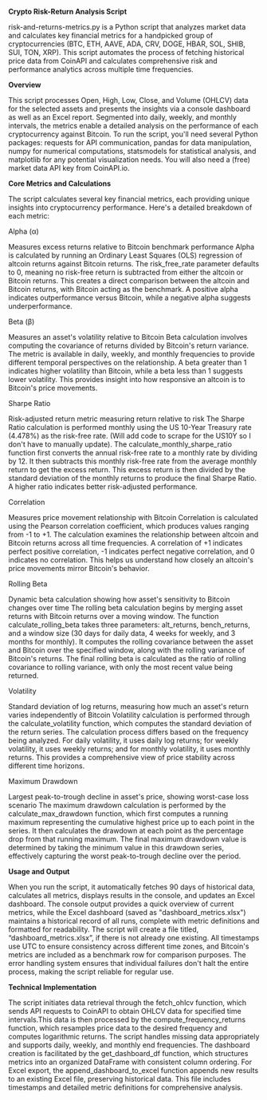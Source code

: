 **Crypto Risk-Return Analysis Script**

risk-and-returns-metrics.py is a Python script that analyzes market data and calculates key financial metrics for a handpicked group of cryptocurrencies (​​BTC, ETH, AAVE, ADA, CRV, DOGE, HBAR, SOL, SHIB, SUI, TON, XRP). This script automates the process of fetching historical price data from CoinAPI and calculates comprehensive risk and performance analytics across multiple time frequencies. 

**Overview**

This script processes Open, High, Low, Close, and Volume (OHLCV) data for the selected assets and presents the insights via a console dashboard as well as an Excel report. Segmented into daily, weekly, and monthly intervals, the metrics enable a detailed analysis on the performance of each cryptocurrency against Bitcoin.
To run the script, you'll need several Python packages: requests for API communication, pandas for data manipulation, numpy for numerical computations, statsmodels for statistical analysis, and matplotlib for any potential visualization needs. You will also need a (free) market data API key from CoinAPI.io. 

**Core Metrics and Calculations**

The script calculates several key financial metrics, each providing unique insights into cryptocurrency performance. Here's a detailed breakdown of each metric:

Alpha (α)

Measures excess returns relative to Bitcoin benchmark performance
Alpha is calculated by running an Ordinary Least Squares (OLS) regression of altcoin returns against Bitcoin returns. The risk_free_rate parameter defaults to 0, meaning no risk-free return is subtracted from either the altcoin or Bitcoin returns. This creates a direct comparison between the altcoin and Bitcoin returns, with Bitcoin acting as the benchmark. A positive alpha indicates outperformance versus Bitcoin, while a negative alpha suggests underperformance.

Beta (β)

Measures an asset's volatility relative to Bitcoin
Beta calculation involves computing the covariance of returns divided by Bitcoin's return variance. The metric is available in daily, weekly, and monthly frequencies to provide different temporal perspectives on the relationship. A beta greater than 1 indicates higher volatility than Bitcoin, while a beta less than 1 suggests lower volatility. This provides insight into how responsive an altcoin is to Bitcoin's price movements.

Sharpe Ratio

Risk-adjusted return metric measuring return relative to risk
The Sharpe Ratio calculation is performed monthly using the US 10-Year Treasury rate (4.478%) as the risk-free rate. (Will add code to scrape for the US10Y so I don't have to manually update). The calculate_monthly_sharpe_ratio function first converts the annual risk-free rate to a monthly rate by dividing by 12. It then subtracts this monthly risk-free rate from the average monthly return to get the excess return. This excess return is then divided by the standard deviation of the monthly returns to produce the final Sharpe Ratio. A higher ratio indicates better risk-adjusted performance.

Correlation

Measures price movement relationship with Bitcoin
Correlation is calculated using the Pearson correlation coefficient, which produces values ranging from -1 to +1. The calculation examines the relationship between altcoin and Bitcoin returns across all time frequencies. A correlation of +1 indicates perfect positive correlation, -1 indicates perfect negative correlation, and 0 indicates no correlation. This helps us understand how closely an altcoin's price movements mirror Bitcoin's behavior.

Rolling Beta

Dynamic beta calculation showing how asset's sensitivity to Bitcoin changes over time
The rolling beta calculation begins by merging asset returns with Bitcoin returns over a moving window. The function calculate_rolling_beta takes three parameters: alt_returns, bench_returns, and a window size (30 days for daily data, 4 weeks for weekly, and 3 months for monthly). It computes the rolling covariance between the asset and Bitcoin over the specified window, along with the rolling variance of Bitcoin's returns. The final rolling beta is calculated as the ratio of rolling covariance to rolling variance, with only the most recent value being returned.

Volatility

Standard deviation of log returns, measuring how much an asset's return varies independently of Bitcoin
Volatility calculation is performed through the calculate_volatility function, which computes the standard deviation of the return series. The calculation process differs based on the frequency being analyzed. For daily volatility, it uses daily log returns; for weekly volatility, it uses weekly returns; and for monthly volatility, it uses monthly returns. This provides a comprehensive view of price stability across different time horizons.

Maximum Drawdown

Largest peak-to-trough decline in asset's price, showing worst-case loss scenario
The maximum drawdown calculation is performed by the calculate_max_drawdown function, which first computes a running maximum representing the cumulative highest price up to each point in the series. It then calculates the drawdown at each point as the percentage drop from that running maximum. The final maximum drawdown value is determined by taking the minimum value in this drawdown series, effectively capturing the worst peak-to-trough decline over the period.

**Usage and Output**

When you run the script, it automatically fetches 90 days of historical data, calculates all metrics, displays results in the console, and updates an Excel dashboard. The console output provides a quick overview of current metrics, while the Excel dashboard (saved as "dashboard_metrics.xlsx") maintains a historical record of all runs, complete with metric definitions and formatted for readability. The script will create a file titled, “dashboard_metrics.xlsx”, if there is not already one existing. 
All timestamps use UTC to ensure consistency across different time zones, and Bitcoin's metrics are included as a benchmark row for comparison purposes. The error handling system ensures that individual failures don't halt the entire process, making the script reliable for regular use.

**Technical Implementation**

The script initiates data retrieval through the fetch_ohlcv function, which sends API requests to CoinAPI to obtain OHLCV data for specified time intervals.This data is then processed by the compute_frequency_returns function, which resamples price data to the desired frequency and computes logarithmic returns. The script handles missing data appropriately and supports daily, weekly, and monthly end frequencies.
The dashboard creation is facilitated by the get_dashboard_df function, which structures metrics into an organized DataFrame with consistent column ordering. For Excel export, the append_dashboard_to_excel function appends new results to an existing Excel file, preserving historical data. This file includes timestamps and detailed metric definitions for comprehensive analysis.
